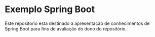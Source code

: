 # Exemplo Spring Boot

Este repositorio esta destinado a apresentação de conhecimentos de Spring Boot para fins de avaliação do dono do repositório.
